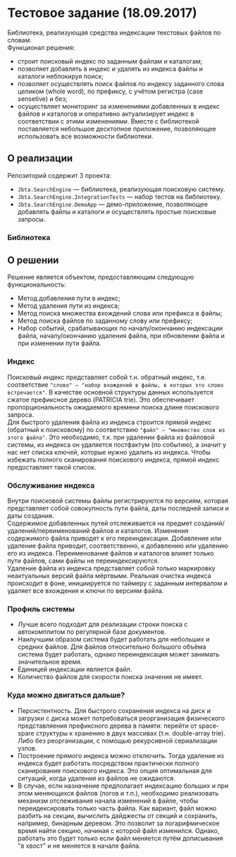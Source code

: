 # Тестовое задание (18.09.2017)
Библиотека, реализующая средства индексации текстовых файлов по словам. <br/>
Функционал решения:
* строит поисковый индекс по заданным файлам и каталогам;
* позволяет добавлять в индекс и удалять из индекса файлы и каталоги неблокируя поиск;
* позволяет осуществлять поиск файлов по индексу заданного слова целиком (whole word), по префиксу, с учётом регистра (case sensetive) и без;
* осуществляет мониторинг за изменениями добавленных в индекс файлов и каталогов и оперативно актуализирует индекс в соответствии с этими изменениями.
Вместе с библиотекой поставляется небольшое десктопное приложение, позволяющее использовать все возможности библиотеки.

## О реализации
Репозиторий содержит 3 проекта:
* `Jbta.SearchEngine` — библиотека, реализующая поисковую систему.
* `Jbta.SearchEngine.IntegrationTests` — набор тестов на библиотеку.
* `Jbta.SearchEngine.DemoApp` — демо-приложение, позволяющее добавлять файлы и каталоги и осуществлять простые поисковые запросы.

### Библиотека


## О решении
Решение является объектом, предоставляющим следующую функциональность:
* Метод добавления пути в индекс;
* Метод удаления пути из индекса;
* Метод поиска множества вхождений слова или префикса в файлы;
* Метод поиска файлов по заданному слову или префиксу;
* Набор событий, срабатывающих по началу/окончанию индексации файла, началу/окончанию удаления файла, при обновлении файла и при изменении пути файла.

### Индекс
Поисковый индекс представляет собой т.н. обратный индекс, т.е. соответствие `"слово" — "набор вхождений в файлы, в которых это слово встречается"`. В качестве основной структуры данных используется сжатое префиксное дерево (PATRICIA trie). Это обеспечивает пропорциональность ожидаемого времени поиска длине поискового запроса.<br/>
Для быстрого удаления файла из индекса строится прямой индекс (обратный к поисковому) по соответствию `"файл" — "множество слов из этого файла"`. Это необходимо, т.к. при удалении файла из файловой системы, из индекса он удаляется постфактум (по событию), а значит у нас нет списка ключей, которые нужно удалить из индекса. Чтобы избежать полного сканирования поискового индекса, прямой индекс предоставляет такой список.<br/>

### Обслуживание индекса
Внутри поисковой системы файлы регистрируются по версиям, которая представляет собой совокупность пути файла, даты последней записи и даты создания.<br/>
Содержимое добавленных путей отслеживается на предмет созданий/удалений/переименований файлов и каталогов. Изменения содержимого файла приводят к его переиндексации. Добавление или удаление файла приводит, соответственно, к добавлению или удалению его из индекса. Переименование файлов и каталогов влияет только пути файлов, сами файлы не переиндексируются.<br/>
Удаление файла из индекса представляет собой только маркировку неактуальных версий файла мёртвыми. Реальная очистка индекса происходит в фоне, инициируется по таймеру с заданным интервалом и удаляет все вхождения и ключи по версиям файла.<br/>

### Профиль системы
* Лучше всего подходит для реализации строки поиска с автокомплитом по регулярной базе документов.
* Наилучшим образом система будет работать для небольших и средних файлов. Для файлов относительно большого объёма система будет работать, однако переиндексация может занимать значительное время.
* Единицей индексации является файл.
* Количество файлов для скорости поиска значения не имеет.

### Куда можно двигаться дальше?
* Персистентность. Для быстрого сохранения индекса на диск и загрузки с диска может потребоваться реорганизация физического представляения префиксного дерева в памяти: перейти от space-spare структуры к хранению в двух массивах (т.н. double-array trie). Либо без реорганизации, с помощью рекурсивной сериализации узлов.
* Построение прямого индекса можно отключить. Тогда удаление из индекса будет работать посредством практически полного сканирования поискового индекса. Это опция оптимальная для ситуаций, когда удаления из файлов не ожидаются.
* В случае, если назначение предполагает индексацию больших и при этом меняющихся файлов (логов и т.п.), необходимо реализовать механизм отслеживания начала изменений в файле, чтобы переидексировать только часть файла. Как вариант, файл можно разбить на секции, вычислить дайджесты от секций и сохранить, например, бинарным деревом. Это позволит за логарифмическое время найти секцию, начиная с которой файл изменился. Однако, работать это будет только если файл меняется путём дописывания "в хвост" и не меняется в начале файла.
